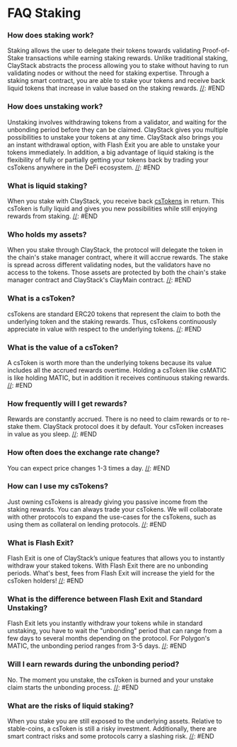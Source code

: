# FAQ Staking
[//]: #ENDTITLE
### How does staking work?
Staking allows the user to delegate their tokens towards validating Proof-of-Stake transactions while earning staking rewards. Unlike traditional staking, ClayStack abstracts the process allowing you to stake without having to run validating nodes or without the need for staking expertise. Through a staking smart contract, you are able to stake your tokens and receive back liquid tokens that increase in value based on the staking rewards.
[//]: #END
### How does unstaking work?
Unstaking involves withdrawing tokens from a validator, and waiting for the unbonding period before they can be claimed. ClayStack gives you multiple possibilities to unstake your tokens at any time. ClayStack also brings you an instant withdrawal option, with Flash Exit you are able to unstake your tokens immediately. In addition, a big advantage of liquid staking is the flexibility of fully or partially getting your tokens back by trading your csTokens anywhere in the DeFi ecosystem.
[//]: #END
### What is liquid staking?
When you stake with ClayStack, you receive back [csTokens](#what-is-the-cstoken) in return. This csToken is fully liquid and gives you new possibilities while still enjoying rewards from staking.
[//]: #END
### Who holds my assets?
When you stake through ClayStack, the protocol will delegate the token in the chain's stake manager contract, where it will accrue rewards. The stake is spread across different validating nodes, but the validators have no access to the tokens. Those assets are protected by both the chain's stake manager contract and ClayStack's ClayMain contract.
[//]: #END
### What is a csToken?
csTokens are standard ERC20 tokens that represent the claim to both the underlying token and the staking rewards. Thus, csTokens continuously appreciate in value with respect to the underlying tokens.
[//]: #END
### What is the value of a csToken?
A csToken is worth more than the underlying tokens because its value includes all the accrued rewards overtime. Holding a csToken like csMATIC is like holding MATIC, but in addition it receives continuous staking rewards.
[//]: #END
### How frequently will I get rewards?
Rewards are constantly accrued. There is no need to claim rewards or to re-stake them. ClayStack protocol does it by default. Your csToken increases in value as you sleep.
[//]: #END
### How often does the exchange rate change?
You can expect price changes 1-3 times a day.
[//]: #END
### How can I use my csTokens?
Just owning csTokens is already giving you passive income from the staking rewards. You can always trade your csTokens. We will collaborate with other protocols to expand the use-cases for the csTokens, such as using them as collateral on lending protocols.
[//]: #END
### What is Flash Exit?
Flash Exit is one of ClayStack’s unique features that allows you to instantly withdraw your staked tokens. With Flash Exit there are no unbonding periods. What's best, fees from Flash Exit will increase the yield for the csToken holders!
[//]: #END
### What is the difference between Flash Exit and Standard Unstaking?
Flash Exit lets you instantly withdraw your tokens while in standard unstaking, you have to wait the "unbonding" period that can range from a few days to several months depending on the protocol. For Polygon's MATIC, the unbonding period ranges from 3-5 days.
[//]: #END
### Will I earn rewards during the unbonding period?
No. The moment you unstake, the csToken is burned and your unstake claim starts the unbonding process.
[//]: #END
### What are the risks of liquid staking?
When you stake you are still exposed to the underlying assets. Relative to stable-coins, a csToken is still a risky investment. Additionally, there are smart contract risks and some protocols carry a slashing risk.
[//]: #END